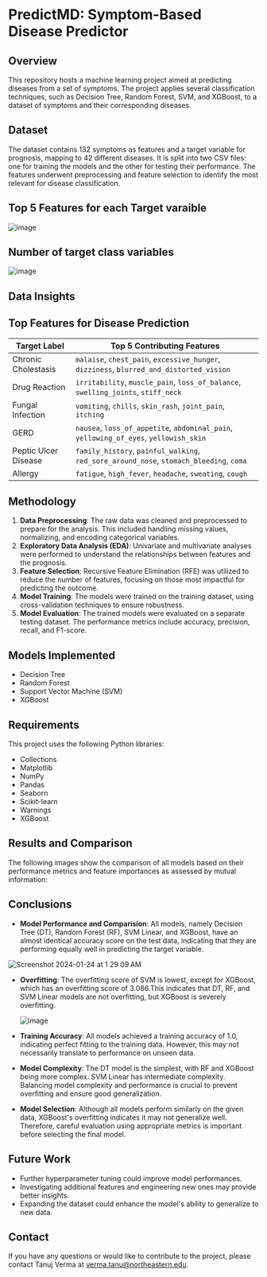 # PredictMD: Symptom-Based Disease Predictor

## Overview
This repository hosts a machine learning project aimed at predicting diseases from a set of symptoms. The project applies several classification techniques, such as Decision Tree, Random Forest, SVM, and XGBoost, to a dataset of symptoms and their corresponding diseases.

## Dataset
The dataset contains 132 symptoms as features and a target variable for prognosis, mapping to 42 different diseases. It is split into two CSV files: one for training the models and the other for testing their performance. The features underwent preprocessing and feature selection to identify the most relevant for disease classification.

## Top 5 Features for each Target varaible
  ![image](https://github.com/tanzealist/Disease-Prediction-Benchmarking/assets/114698958/31d2351a-2bca-4a02-9259-d4d01d11f213)

## Number of target class variables
  ![image](https://github.com/tanzealist/Disease-Prediction-Benchmarking/assets/114698958/c1b955fb-4fdd-45e2-92d2-a505143ee99b)

## Data Insights
## Top Features for Disease Prediction

| Target Label          | Top 5 Contributing Features                                 |
|-----------------------|-------------------------------------------------------------|
| Chronic Cholestasis   | `malaise`, `chest_pain`, `excessive_hunger`, `dizziness`, `blurred_and_distorted_vision` |
| Drug Reaction         | `irritability`, `muscle_pain`, `loss_of_balance`, `swelling_joints`, `stiff_neck`       |
| Fungal Infection      | `vomiting`, `chills`, `skin_rash`, `joint_pain`, `itching`                              |
| GERD                  | `nausea`, `loss_of_appetite`, `abdominal_pain`, `yellowing_of_eyes`, `yellowish_skin`   |
| Peptic Ulcer Disease  | `family_history`, `painful_walking`, `red_sore_around_nose`, `stomach_bleeding`, `coma` |
| Allergy               | `fatigue`, `high_fever`, `headache`, `sweating`, `cough`                                |



## Methodology
1. **Data Preprocessing**: The raw data was cleaned and preprocessed to prepare for the analysis. This included handling missing values, normalizing, and encoding categorical variables.
2. **Exploratory Data Analysis (EDA)**: Univariate and multivariate analyses were performed to understand the relationships between features and the prognosis.
3. **Feature Selection**: Recursive Feature Elimination (RFE) was utilized to reduce the number of features, focusing on those most impactful for predicting the outcome.
4. **Model Training**: The models were trained on the training dataset, using cross-validation techniques to ensure robustness.
5. **Model Evaluation**: The trained models were evaluated on a separate testing dataset. The performance metrics include accuracy, precision, recall, and F1-score.

## Models Implemented
- Decision Tree
- Random Forest
- Support Vector Machine (SVM)
- XGBoost

## Requirements
This project uses the following Python libraries:
- Collections
- Matplotlib
- NumPy
- Pandas
- Seaborn
- Scikit-learn
- Warnings
- XGBoost

## Results and Comparison
The following images show the comparison of all models based on their performance metrics and feature importances as assessed by mutual information:

## Conclusions

- **Model Performance and Comparision**: All models, namely Decision Tree (DT), Random Forest (RF), SVM Linear, and XGBoost, have an almost identical accuracy score on the test data, indicating that they are performing equally well in predicting the target variable.

 ![Screenshot 2024-01-24 at 1 29 09 AM](https://github.com/tanzealist/Disease-Prediction-Benchmarking/assets/114698958/44f085ff-2ccf-4615-bbb4-726a723ea08e)

- **Overfitting**: The overfitting score of SVM is lowest, except for XGBoost, which has an overfitting score of 3.086.This indicates that DT, RF, and SVM Linear models are not overfitting, but XGBoost is severely overfitting.
  
  ![image](https://github.com/tanzealist/Disease-Prediction-Benchmarking/assets/114698958/458b0b80-7216-4565-aca4-8424cd3ac6da)

- **Training Accuracy**: All models achieved a training accuracy of 1.0, indicating perfect fitting to the training data. However, this may not necessarily translate to performance on unseen data.
  
- **Model Complexity**: The DT model is the simplest, with RF and XGBoost being more complex. SVM Linear has intermediate complexity. Balancing model complexity and performance is crucial to prevent overfitting and ensure good generalization.

- **Model Selection**: Although all models perform similarly on the given data, XGBoost's overfitting indicates it may not generalize well. Therefore, careful evaluation using appropriate metrics is important before selecting the final model.

## Future Work
- Further hyperparameter tuning could improve model performances.
- Investigating additional features and engineering new ones may provide better insights.
- Expanding the dataset could enhance the model's ability to generalize to new data.

## Contact
If you have any questions or would like to contribute to the project, please contact Tanuj Verma at verma.tanu@northeastern.edu.


